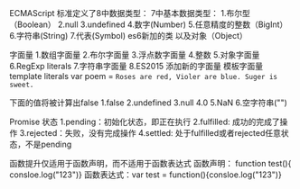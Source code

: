 ECMAScript 标准定义了8中数据类型：
	7中基本数据类型：
		1.布尔型（Boolean）
		2.null
		3.undefined
		4.数字(Number)
		5.任意精度的整数（BigInt）
		6.字符串(String)
		7.代表(Symbol) es6新加的类
	以及对象（Object）

字面量
	1.数组字面量
	2.布尔字面量
	3.浮点数字面量
	4.整数 
	5.对象字面量
	6.RegExp literals
	7.字符串字面量
	8.ES2015 添加新的字面量 模板字面量 template literals 
		var poem = 
		`Roses are red,
		Violer are blue.
		Suger is sweet.`
		
下面的值将被计算出false
	1.false
	2.undefined
	3.null
	4.0
	5.NaN
	6.空字符串("")
	
Promise 状态
	1.pending：初始化状态，即正在执行
	2.fulfilled: 成功的完成了操作
	3.rejected：失败，没有完成操作
	4.settled: 处于fulfilled或者rejected任意状态，不是pending
	
函数提升仅适用于函数声明，而不适用于函数表达式
	函数声明： function test(){ consloe.log("123")}
	函数表达式：var test = function(){consloe.log("123")}